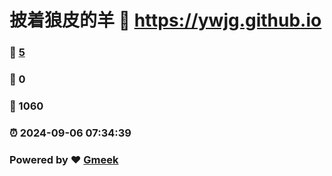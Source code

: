 # 披着狼皮的羊 :link: https://ywjg.github.io 
### :page_facing_up: [5](https://ywjg.github.io/tag.html) 
### :speech_balloon: 0 
### :hibiscus: 1060 
### :alarm_clock: 2024-09-06 07:34:39 
### Powered by :heart: [Gmeek](https://github.com/Meekdai/Gmeek)
